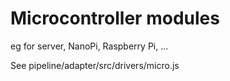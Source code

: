 # Microcontroller modules

eg for server, NanoPi, Raspberry Pi, ...

See pipeline/adapter/src/drivers/micro.js
